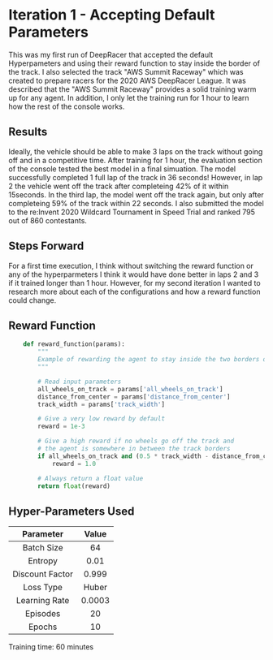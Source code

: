 # Iteration 1 - Accepting Default Parameters

This was my first run of DeepRacer that accepted the default Hyperpameters and using their reward function to stay inside the border of the track. I also selected the track "AWS Summit Raceway" which was created to prepare racers for the 2020 AWS DeepRacer League. It was described that the "AWS Summit Raceway" provides a solid training warm up for any agent. In addition, I only let the training run for 1 hour to learn how the rest of the console works. 

## Results
Ideally, the vehicle should be able to make 3 laps on the track without going off and in a competitive time. After training for 1 hour, the evaluation section of the console tested the best model in a final simuation. The model successfully completed 1 full lap of the track in 36 seconds! However, in lap 2 the vehicle went off the track after completeing 42% of it within 15seconds. In the third lap, the model went off the track again, but only after completeing 59% of the track within 22 seconds. I also submitted the model to the re:Invent 2020 Wildcard Tournament in Speed Trial and ranked 795 out of 860 contestants.

## Steps Forward
For a first time execution, I think without switching the reward function or any of the hyperparmeters I think it would have done better in laps 2 and 3 if it trained longer than 1 hour. However, for my second iteration I wanted to research more about each of the configurations and how a reward function could change.

## Reward Function

```python
    def reward_function(params):
    	"""
    	Example of rewarding the agent to stay inside the two borders of the track
    	"""

    	# Read input parameters
    	all_wheels_on_track = params['all_wheels_on_track']
    	distance_from_center = params['distance_from_center']
    	track_width = params['track_width']

    	# Give a very low reward by default
    	reward = 1e-3

    	# Give a high reward if no wheels go off the track and
    	# the agent is somewhere in between the track borders
    	if all_wheels_on_track and (0.5 * track_width - distance_from_center) >= 0.05:
        	reward = 1.0

    	# Always return a float value
    	return float(reward)
```

## Hyper-Parameters Used
|Parameter|Value|
| :---: |:---:|
|Batch Size|64|
|Entropy|0.01|
|Discount Factor|0.999|
|Loss Type|Huber|
|Learning Rate|0.0003|
|Episodes|20|
|Epochs|10|

Training time: 60 minutes